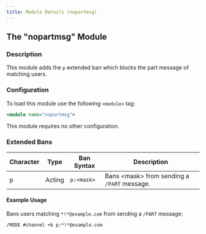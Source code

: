 ```yaml
---
title: Module Details (nopartmsg)
---
```


## The "nopartmsg" Module

### Description

This module adds the `p` extended ban which blocks the part message of matching users.

### Configuration

To load this module use the following `<module>` tag:

```xml
<module name="nopartmsg">
```

This module requires no other configuration.

### Extended Bans

Character | Type   | Ban Syntax | Description
--------- | ------ | ---------- | -----------
p         | Acting | `p:<mask>` | Bans &lt;mask&gt; from sending a `/PART` message.

#### Example Usage

Bans users matching `*!*@example.com` from sending a `/PART` message:

```plaintext
/MODE #channel +b p:*!*@example.com
```
